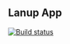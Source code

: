 ## Lanup App

[![Build status](https://build.appcenter.ms/v0.1/apps/86c229e4-012b-4243-9209-15989d33124a/branches/develop/badge)](https://appcenter.ms)
